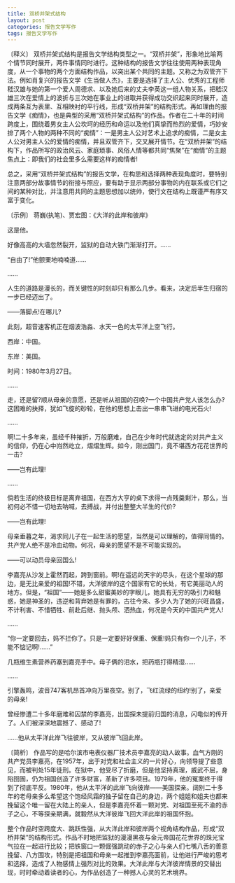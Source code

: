 ```yaml
---
title: 双桥并架式结构
layout: post
categories: 报告文学写作
tags: 报告文学写作
---
```


〔释义〕 双桥并架式结构是报告文学结构类型之一。“双桥并架”，形象地比喻两个情节同时展开，两件事情同时进行。这种结构的报告文学往往使用两种表现角度，从一个事物的两个方面结构作品，以突出某个共同的主题。又称之为双管齐下法。例如肖复兴的报告文学《生当做人杰》，主要是选择了主人公、优秀的工程师嵇汉雄与她的第一个爱人周德求、以及她后来的丈夫李英这一组人物关系，把嵇汉雄三次在爱情上的波折与三次她在事业上的进取并获得成功交织起来同时展开，造成两条互为表里、互相映衬的平行线，形成“双桥并架”的结构形式。再如理由的报告文学《痴情》，也是典型的采用“双桥并架式结构”的作品。作者在二十年的时间跨度上，围绕着男女主人公坎坷的经历和命运以及他们真挚而热烈的爱情，巧妙安排了两个人物的两种不同的“痴情”：一是男主人公对艺术上追求的痴情，二是女主人公对男主人公的爱情的痴情，并且双管齐下，交叉展开情节。在“双桥并架”的结构下，作品所写的政治风云、家庭琐事、风俗人情等都共同“焦聚”在“痴情”的主题焦点上：即我们的社会里多么需要这样的痴情者!

总之，采用“双桥并架式结构”的报告文学，在构思和选择两种表现角度时，要特别注意两部分故事情节的衔接与照应，要有助于显示两部分事物的内在联系或它们之间的某种对比，并注意用共同的主题思想加以统帅，使行文在结构上既谨严有序又富于变化。

〔示例〕 蒋巍(执笔)、贾宏图：《大洋的此岸和彼岸》

这是他。

好像高高的大墙忽然裂开，监狱的自动大铁门渐渐打开。……

“自由了!”他颤栗地喃喃道……

……

人生的道路是漫长的，而关键性的时刻却只有那么几步。看来，决定后半生归宿的一步已经迈出了。

——落脚点!在哪儿?

此刻，超音速客机正在烟波浩淼、水天一色的太平洋上空飞行。

西岸：中国。

东岸：美国。

时间：1980年3月27日。

……

走，还是留?顺从母亲的意愿，还是听从祖国的召唤?一个中国共产党人该怎么办?这困难的抉择，犹如飞旋的砂轮，在他的思想上击出一串串飞进的电光石火!

……

啊!二十多年来，虽经千种摧折，万般磨难，自己在少年时代就选定的对共产主义的信仰，仍在心中岿然屹立，熠熠生辉。如今，刚出国门，竟不堪西方花花世界的一击?

——岂有此理!

……

倘若生活的终极目标是离弃祖国，在西方大亨的桌下求得一点残羹剩汁，那么，当初何必不惜一切地去呐喊，去搏战，并付出整整大半生的代价?

——岂有此理!

母亲垂暮之年，渴求同儿子在一起生活的愿望，当然是可以理解的，值得同情的。共产党人绝不是冷血动物。何况，母亲的愿望不是不可能实现的。

——可以动员母亲回国么!

李嘉亮从沙发上霍然而起，跨到窗前。啊!在遥远的天宇的尽头，在这个星球的那边，是无比亲爱的祖国!不错，大洋彼岸的这个国家有它的长处，有它美丽动人的地方。但是，“祖国”——她是多么甜蜜美妙的字眼儿，她具有无穷的吸引力和魅惑，她是神圣的，违逆和背弃她是有罪的，古往今来、多少人为了她的兴旺昌盛，不计利害、不惜牺牲、前赴后继、抛头颅、洒热血，何况是今天的中国共产党人!

……

“你一定要回去，妈不拦你了。只是一定要好好保重、保重!妈只有你一个儿子，不能不惦记啊!……”

几瓶维生素营养药塞到嘉亮手中。母子俩的泪水，把药瓶打得精湿……

……

引擎轰鸣，波音747客机昂首冲向万里夜空。别了，飞红流绿的纽约!别了，亲爱的母亲!



曾经惨遭二十多年磨难和囚禁的李嘉亮，出国探未提前归国的消息，闪电似的传开了。人们被深深地震撼了、感动了!

……他从太平洋此岸飞往彼岸，又从彼岸飞回此岸。

〔简析〕 作品写的是哈尔滨市电表仪器厂技术员李嘉亮的动人故事。血气方刚的共产党员李嘉亮，在1957年，出于对党和社会主义的一片好心，向领导提了些意见，而被判处15年徒刑。在狱中，他受尽了折磨，但是他坚持真理，威武不屈，身陷囹圄，仍为祖国创造了许多财富，革新了许多项目。1979年，他的冤案终于得到了彻底平反。1980年，他从太平洋的此岸飞向彼岸——美国探亲。阔别二十多年的老母亲多么希望这个饱经风霜的独子留在自己的身边，两个姐姐和姐夫也都来挽留这个唯一留在大陆上的亲人，但是李嘉亮怀着一颗对党、对祖国至死不渝的赤子之心，不等探亲期满，就毅然从大洋彼岸飞回大洋此岸的祖国怀抱。

整个作品时空跨度大、跳跃性强，从大洋此岸和彼岸两个视角结构作品，形成“双桥并架”的结构形式。作品不时地把监狱的漫漫黑夜与金元帝国花花世界的珠光宝气拉在一起进行比较；把铁窗口一颗倔强跳动的赤子之心与亲人们七嘴八舌的善意挽留、八方围攻，特别是把祖国和母亲一起推到李嘉亮面前，让他进行严峻的思考和选择，造成了人物感情上强烈对比的效果。大洋此岸与大洋彼岸情景的交替出现，时时牵动着读者的心，为作品创造了一种撼人心灵的艺术境界。 